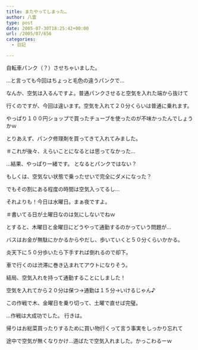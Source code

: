 ```yaml
---
title: またやってしまった…
author: 八雲
type: post
date: 2005-07-30T18:25:42+00:00
url: /2005/07/656
categories:
  - 日記

---
```

自転車パンク（？）させちゃいました。
  
…と言っても今回はちょっと毛色の違うパンクで…
  
なんか、空気は入るんですよ。普通パンクさせると空気を入れた端から抜けて
  
行くのですが、今回は違います。空気を入れて２０分くらいは普通に乗れます。
  
やっぱり１００円ショップで買ったチューブを使ったのが不味かったんでしょうかｗ
  
とりあえず、パンク修理剤を買ってきて入れてみました。
  
＃これが後々、えらいことになるとは思ってなかった…
  
…結果、やっぱり一緒です。 となるとパンクではない？
  
もしくは、空気ない状態で乗ったせいで完全にダメになった？
  
でもその割にある程度の時間は空気入ってるし…

それよりも！今日は水曜日。まぁ夜ですよ。
  
＃書いてる日が土曜日なのは気にしないでねｗ
  
とすると、木曜日と金曜日にどうやって通勤するのかっていう問題が…
  
バスはお金が無駄にかかるからやだし、歩いていくと５０分くらいかかる。
  
炎天下に５０分歩いたら下手すれば倒れるので却下。
  
車で行くのは渋滞に巻き込まれてアウトになりそう。
  
結局、空気入れを持って通勤することにしました！
  
空気を入れてから２０分は保つ→通勤は１５分→いけるじゃん♪
  
この作戦で木、金曜日を乗り切って、土曜で直せば完璧。

…作戦は大成功でした。 行きは。
  
帰りはお総菜買ったりするために買い物行くって言う事実をしっかり忘れて
  
途中で空気が無くなりかけ…道ばたで空気入れました。かっこわるーｗ